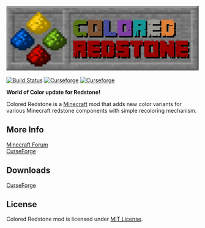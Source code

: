 ![](https://raw.githubusercontent.com/Pyre540/colored-redstone/master/src/main/resources/assets/coloredredstone/textures/logo.png)

[![Build Status](https://travis-ci.org/Pyre540/colored-redstone.svg?branch=master)](https://travis-ci.org/Pyre540/colored-redstone) [![Curseforge](http://cf.way2muchnoise.eu/full_colored-redstone_downloads.svg)](https://minecraft.curseforge.com/projects/colored-redstone) [![Curseforge](http://cf.way2muchnoise.eu/versions/For%20MC_colored-redstone_all.svg)](https://minecraft.curseforge.com/projects/colored-redstone)

**World of Color update for Redstone!**

Colored Redstone is a [Minecraft](https://minecraft.net/) mod that adds new color variants for various Minecraft redstone components with simple recoloring mechanism.

## More Info
[Minecraft Forum](https://www.minecraftforum.net/forums/mapping-and-modding-java-edition/minecraft-mods/2937297)<br/>
[CurseForge](https://minecraft.curseforge.com/projects/colored-redstone)

## Downloads
[CurseForge](https://minecraft.curseforge.com/projects/colored-redstone/files)

## License
Colored Redstone mod is licensed under [MIT License](https://github.com/Pyre540/colored-redstone/blob/master/LICENSE).
